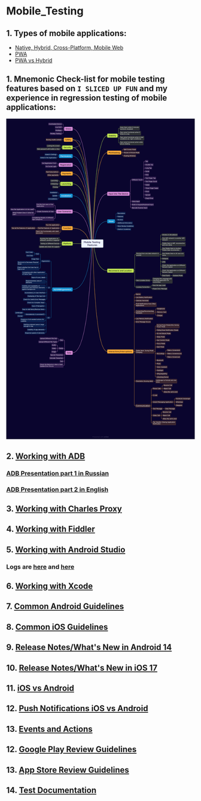 # Mobile_Testing
## 1. Types of mobile applications:
+ [Native, Hybrid, Cross-Platform, Mobile Web](https://github.com/MariaDash/Mobile_Testing/blob/main/MobileTypesOfApps.pdf)
+ [PWA](https://github.com/MariaDash/Mobile_Testing/blob/main/PWA.md)
+ [PWA vs Hybrid](https://github.com/MariaDash/Mobile_Testing/blob/main/PWA%20vs%20Hybrid.md)
## 1. Mnemonic Check-list for mobile testing features based on `I SLICED UP FUN` and my experience in regression testing of mobile applications:

![I sliced up fun_2.0](https://github.com/MariaDash/Mobile_Testing/blob/main/Mobile%20Testing%20Features2.0.png)

## 2. [Working with ADB](https://github.com/MariaDash/Mobile_Testing/tree/ADB_Debugging)
###   <a href="https://youtu.be/vFdStzk-Nrs?si=UiH0NCd35jcP_B0z">ADB Presentation part 1 in Russian</a>
###   <a href="https://youtu.be/k_Gap-qqSAU?si=yZe6iyJ7pOoUjFur">ADB Presentation part 2 in English</a>
## 3. [Working with Charles Proxy](https://github.com/MariaDash/Mobile_Testing/tree/Charles_Proxy)
## 4. [Working with Fiddler](https://github.com/MariaDash/Mobile_Testing/tree/Fiddler)
## 5. <a href="https://youtu.be/_Hin1l1Er8Y?si=qtn-zzw7zcaXDDTY">Working with Android Studio</a>
### Logs are [here](https://github.com/MariaDash/Mobile_Testing/blob/main/logs.pdf) and [here](https://github.com/MariaDash/Mobile_Testing/blob/main/logs.txt)
## 6. [Working with Xcode](https://github.com/MariaDash/Mobile_Testing/blob/main/Working%20in%20Xcode.md)
## 7. [Common Android Guidelines](https://github.com/MariaDash/Mobile_Testing/blob/main/Common_Android_guidelines.md)                       
## 8. [Common iOS Guidelines](https://github.com/MariaDash/Mobile_Testing/blob/main/Commom_iOS_guidelines.md)
## 9. [Release Notes/What's New in Android 14](https://github.com/MariaDash/Mobile_Testing/blob/main/What's%20New%20in%20Android%2014.md)
## 10. [Release Notes/What's New in iOS 17](https://github.com/MariaDash/Mobile_Testing/blob/main/What's%20New%20in%20iOS%2017.md)
## 11. [iOS vs Android](https://github.com/MariaDash/Mobile_Testing/blob/main/iOS%20vs%20Android.PNG)
## 12. [Push Notifications iOS vs Android](https://github.com/MariaDash/Mobile_Testing/blob/main/Push%20Notifications%20Differences%20iOS%20vs%20Android.md)
## 13. [Events and Actions](https://github.com/MariaDash/Mobile_Testing/blob/main/Event%20and%20Action.md)
## 12. [Google Play Review Guidelines](https://github.com/MariaDash/Mobile_Testing/blob/main/Google%20Play%20Review%20Guidelines.md)
## 13. [App Store Review Guidelines](https://github.com/MariaDash/Mobile_Testing/blob/main/App%20Store%20Review%20Guidelines.md)
## 14. [Test Documentation](https://github.com/MariaDash/Test_documentation)

